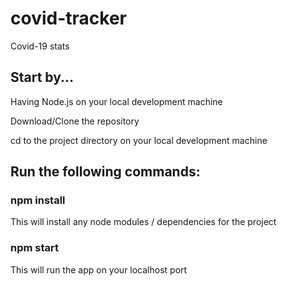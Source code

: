 # covid-tracker
Covid-19 stats

## Start by...
Having Node.js on your local development machine

Download/Clone the repository

cd to the project directory on your local development machine

## Run the following commands:

### npm install
This will install any node modules / dependencies for the project
### npm start
This will run the app on your localhost port
